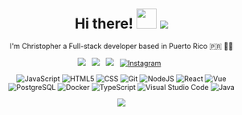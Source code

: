 <h1 align="center">
  Hi there! <a href="#"><img src="https://media.giphy.com/media/hvRJCLFzcasrR4ia7z/giphy.gif" width="40px"/></a> <a href="#"><img src="https://badges.pufler.dev/visits/ChristopherMorales/readme.md"></a>
</h1>

<p align="center" > I'm Christopher a Full-stack developer based in Puerto Rico 🇵🇷 👨‍💻 </p>

<p align="center">
  <a href="mailto:christophermoralesdev@gmail.com"><img src="https://img.shields.io/badge/Gmail-D14836?style=for-the-badge&logo=gmail&logoColor=white&link=mailto:christophermoralesdev@gmail.com"/></a>&nbsp;&nbsp;
  <a href="https://twitter.com/ChrisMoraDev"><img src="https://img.shields.io/badge/Twitter-1DA1F2?style=for-the-badge&logo=twitter&logoColor=white&link=https://twitter.com/ChrisMoraDev"/></a>&nbsp;&nbsp;
  <a href="https://www.linkedin.com/in/christopher-morales840"><img src="https://img.shields.io/badge/LinkedIn-0077B5?style=for-the-badge&logo=linkedin&logoColor=white&link=https://www.linkedin.com/in/christopher-morales840"/></a>&nbsp;&nbsp;
  <a href="https://www.instagram.com/christophermoradev/"><img src="https://img.shields.io/badge/instagram-%23E4405F.svg?&style=for-the-badge&logo=instagram&logoColor=white&link=https://www.instagram.com/christophermoradev/" alt="Instagram" /></a>&nbsp;&nbsp;

</p>

<p align="center">
  <img alt="JavaScript" src="https://img.shields.io/badge/JavaScript-323330?style=flat-square&logo=javascript&logoColor=F7DF1E" />
  <img alt="HTML5" src="https://img.shields.io/badge/-HTML5-E34F26?style=flat-square&logo=html5&logoColor=white" />
  <img alt="CSS" src="https://img.shields.io/badge/CSS-239120?&style=flat-square&logo=css3&logoColor=white" />
  <img alt="Git" src="https://img.shields.io/badge/-Git-F05032?style=flat-square&logo=git&logoColor=white" />
  <img alt="NodeJS" src="https://img.shields.io/badge/Node.js-43853D?style=flat-square&logo=node.js&logoColor=white" />
  <img alt="React" src="https://img.shields.io/badge/React-20232A?style=flat-square&logo=react&logoColor=61DAFB" />
  <img alt="Vue" src="https://img.shields.io/badge/Vue.js-35495E?style=flat-square&logo=vue.js&logoColor=4FC08D" />
  <img alt="PostgreSQL" src="https://img.shields.io/badge/-PostgreSQL-336791?style=flat-square&logo=PostgreSQL&logoColor=white" />
  <img alt="Docker" src="https://img.shields.io/badge/-Docker-46a2f1?style=flat-square&logo=docker&logoColor=white" />
  <img alt="TypeScript" src="https://img.shields.io/badge/-TypeScript-007ACC?style=flat-square&logo=typescript&logoColor=white" />
  <img alt="Visual Studio Code" src="https://img.shields.io/badge/-Visual_Studio_Code-007ACC?style=flat-square&logo=Visual+Studio+Code&logoColor=white" />
  <img alt="Java" src="https://img.shields.io/badge/Java-ED8B00?style=flat-square&logo=java&logoColor=white" />
</p>

</p>

<p align="center">
  <a href="mailto:christophermoralesdev@gmail.com"><img src="https://img.shields.io/badge/Ask%20me-anything-1abc9c.svg?style=for-the-badge&link=mailto:christophermoralesdev@gmail.com"/></a>
</p>
